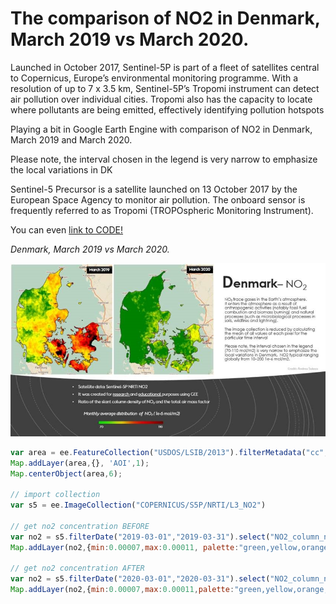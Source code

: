 # The comparison of NO2 in Denmark, March 2019 vs March 2020.

Launched in October 2017, Sentinel-5P is part of a fleet of satellites central to Copernicus, Europe’s environmental monitoring programme. With a resolution of up to 7 x 3.5 km, Sentinel-5P’s Tropomi instrument can detect air pollution over individual cities. Tropomi also has the capacity to locate where pollutants are being emitted, effectively identifying pollution hotspots

Playing a bit in Google Earth Engine with comparison of NO2 in Denmark, March 2019 and March 2020.

Please note, the interval chosen in the legend is very narrow to emphasize the local variations in DK

Sentinel-5 Precursor is a satellite launched on 13 October 2017 by the European Space Agency to monitor air pollution. The onboard sensor is frequently referred to as Tropomi (TROPOspheric Monitoring Instrument).

You can even [link to CODE!](https://github.com/sulova/NO2_COVID/blob/main/NO2_Denmark.js)

*Denmark, March 2019 vs March 2020.*


![Image](https://github.com/sulova/NO2_COVID/blob/main/NO2.jpg)

```javascript
var area = ee.FeatureCollection("USDOS/LSIB/2013").filterMetadata("cc","equals","DA");
Map.addLayer(area,{}, 'AOI',1);
Map.centerObject(area,6);

// import collection
var s5 = ee.ImageCollection("COPERNICUS/S5P/NRTI/L3_NO2")

// get no2 concentration BEFORE
var no2 = s5.filterDate("2019-03-01","2019-03-31").select("NO2_column_number_density").mean().clip(area);
Map.addLayer(no2,{min:0.00007,max:0.00011, palette:"green,yellow,orange,red,black"},"NO2 - BEFORE LOCKDOWN",1,1);

// get no2 concentration AFTER
var no2 = s5.filterDate("2020-03-01","2020-03-31").select("NO2_column_number_density").mean().clip(area);
Map.addLayer(no2,{min:0.00007,max:0.00011,palette:"green,yellow,orange,red,black"},"NO2 - AFTER LOCKDOWN",1,1);

```
